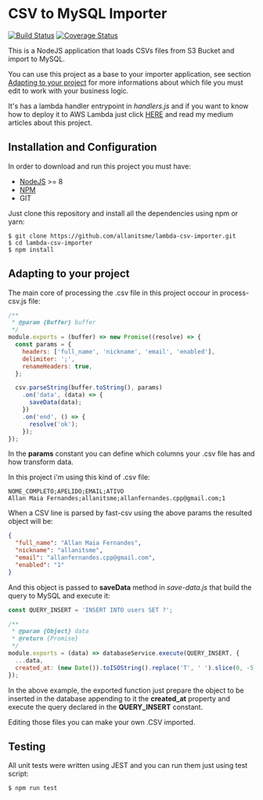 # CSV to MySQL Importer

[![Build Status](https://travis-ci.org/allanitsme/lambda-csv-importer.svg?branch=master)](https://travis-ci.org/allanitsme/lambda-csv-importer)
[![Coverage Status](https://coveralls.io/repos/github/allanitsme/lambda-csv-importer/badge.svg?branch=master)](https://coveralls.io/github/allanitsme/lambda-csv-importer?branch=master)

This is a NodeJS application that loads CSVs files from S3 Bucket and import to MySQL.

You can use this project as a base to your importer application, see section [Adapting to your project](#adapt) for more informations about which file you must edit to work with your business logic.

It's has a lambda handler entrypoint in _handlers.js_ and if you want to know how to deploy it to AWS Lambda just click [HERE](https://medium.com/@allanitsme/s%C3%A9rie-importando-csvs-no-mysql-utilizando-s3-lambda-e-nodejs-parte-1-942eace4de76) and read my medium articles about this project.


## Installation and Configuration

In order to download and run this project you must have:

- [NodeJS](https://nodejs.org/en/) >= 8
- [NPM](https://www.npmjs.com/get-npm)
- GIT

Just clone this repository and install all the dependencies using npm or yarn:

```shell  
$ git clone https://github.com/allanitsme/lambda-csv-importer.git
$ cd lambda-csv-importer
$ npm install
```

## <a name="adapt"></a>Adapting to your project

The main core of processing the .csv file in this project occour in process-csv.js file:

```javascript
/**
 * @param {Buffer} buffer
 */
module.exports = (buffer) => new Promise((resolve) => {
  const params = {
    headers: ['full_name', 'nickname', 'email', 'enabled'],
    delimiter: ';',
    renameHeaders: true,
  };

  csv.parseString(buffer.toString(), params)
    .on('data', (data) => {
      saveData(data);
    })
    .on('end', () => {
      resolve('ok');
    });
});
```

In the **params** constant you can define which columns your .csv file has and how transform data.

In this project i'm using this kind of .csv file:

```csv
NOME_COMPLETO;APELIDO;EMAIL;ATIVO
Allan Maia Fernandes;allanitsme;allanfernandes.cpp@gmail.com;1
```

When a CSV line is parsed by fast-csv using the above params the resulted object will be:

```json
{
  "full_name": "Allan Maia Fernandes",
  "nickname": "allanitsme",
  "email": "allanfernandes.cpp@gmail.com",
  "enabled": "1"
}
```

And this object is passed to **saveData** method in _save-data.js_ that build the query to MySQL and execute it:

```javascript
const QUERY_INSERT = 'INSERT INTO users SET ?';

/**
 * @param {Object} data
 * @return {Promise}
 */
module.exports = (data) => databaseService.execute(QUERY_INSERT, {
  ...data,
  created_at: (new Date()).toISOString().replace('T', ' ').slice(0, -5),
});
```

In the above example, the exported function just prepare the object to be inserted in the database appending to it the **created_at** property and execute the query declared in the **QUERY_INSERT** constant.

Editing those files you can make your own .CSV imported.


## Testing

All unit tests were written using JEST and you can run them just using test script:

```shell
$ npm run test
```